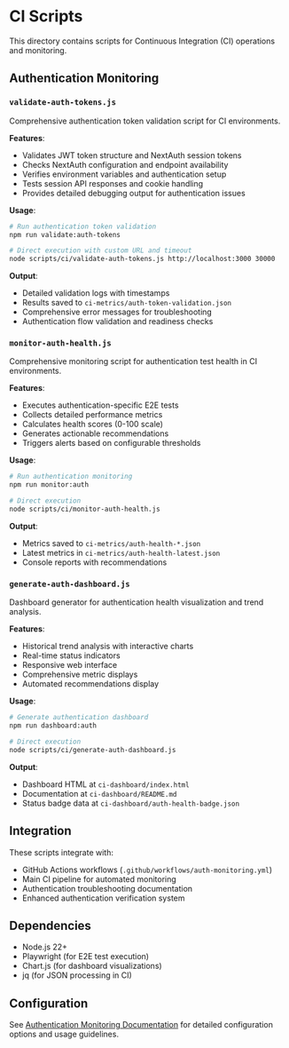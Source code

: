 # CI Scripts

This directory contains scripts for Continuous Integration (CI) operations and monitoring.

## Authentication Monitoring

### `validate-auth-tokens.js`
Comprehensive authentication token validation script for CI environments.

**Features**:
- Validates JWT token structure and NextAuth session tokens
- Checks NextAuth configuration and endpoint availability
- Verifies environment variables and authentication setup
- Tests session API responses and cookie handling
- Provides detailed debugging output for authentication issues

**Usage**:
```bash
# Run authentication token validation
npm run validate:auth-tokens

# Direct execution with custom URL and timeout
node scripts/ci/validate-auth-tokens.js http://localhost:3000 30000
```

**Output**:
- Detailed validation logs with timestamps
- Results saved to `ci-metrics/auth-token-validation.json`
- Comprehensive error messages for troubleshooting
- Authentication flow validation and readiness checks

### `monitor-auth-health.js`
Comprehensive monitoring script for authentication test health in CI environments.

**Features**:
- Executes authentication-specific E2E tests
- Collects detailed performance metrics
- Calculates health scores (0-100 scale)
- Generates actionable recommendations
- Triggers alerts based on configurable thresholds

**Usage**:
```bash
# Run authentication monitoring
npm run monitor:auth

# Direct execution
node scripts/ci/monitor-auth-health.js
```

**Output**:
- Metrics saved to `ci-metrics/auth-health-*.json`
- Latest metrics in `ci-metrics/auth-health-latest.json`
- Console reports with recommendations

### `generate-auth-dashboard.js`
Dashboard generator for authentication health visualization and trend analysis.

**Features**:
- Historical trend analysis with interactive charts
- Real-time status indicators
- Responsive web interface
- Comprehensive metric displays
- Automated recommendations display

**Usage**:
```bash
# Generate authentication dashboard
npm run dashboard:auth

# Direct execution  
node scripts/ci/generate-auth-dashboard.js
```

**Output**:
- Dashboard HTML at `ci-dashboard/index.html`
- Documentation at `ci-dashboard/README.md`
- Status badge data at `ci-dashboard/auth-health-badge.json`

## Integration

These scripts integrate with:
- GitHub Actions workflows (`.github/workflows/auth-monitoring.yml`)
- Main CI pipeline for automated monitoring
- Authentication troubleshooting documentation
- Enhanced authentication verification system

## Dependencies

- Node.js 22+
- Playwright (for E2E test execution)
- Chart.js (for dashboard visualizations)
- jq (for JSON processing in CI)

## Configuration

See [Authentication Monitoring Documentation](../docs/development/AUTHENTICATION_MONITORING.md) for detailed configuration options and usage guidelines.